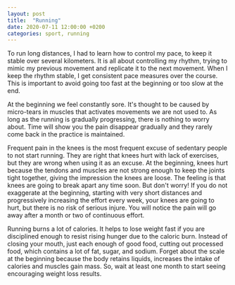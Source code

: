 ```yaml
---
layout: post
title:  "Running"
date: 2020-07-11 12:00:00 +0200
categories: sport, running
---
```


To run long distances, I had to learn how to control my pace, to keep it stable over several kilometers. It is all about controlling my rhythm, trying to mimic my previous movement and replicate it to the next movement. When I keep the rhythm stable, I get consistent pace measures over the course. This is important to avoid going too fast at the beginning or too slow at the end.

At the beginning we feel constantly sore. It's thought to be caused by micro-tears in muscles that activates movements we are not used to. As long as the running is gradually progressing, there is nothing to worry about. Time will show you the pain disappear gradually and they rarely come back in the practice is maintained.

Frequent pain in the knees is the most frequent excuse of sedentary people to not start running. They are right that knees hurt with lack of exercises, but they are wrong when using it as an excuse. At the beginning, knees hurt because the tendons and muscles are not strong enough to keep the joints tight together, giving the impression the knees are loose. The feeling is that knees are going to break apart any time soon. But don't worry! If you do not exaggerate at the beginning, starting with very short distances and progressively increasing the effort every week, your knees are going to hurt, but there is no risk of serious injure. You will notice the pain will go away after a month or two of continuous effort. 

Running burns a lot of calories. It helps to lose weight fast if you are disciplined enough to resist rising hunger due to the caloric burn. Instead of closing your mouth, just each enough of good food, cutting out processed food, which contains a lot of fat, sugar, and sodium. Forget about the scale at the beginning because the body retains liquids, increases the intake of calories and muscles gain mass. So, wait at least one month to start seeing encouraging weight loss results.
